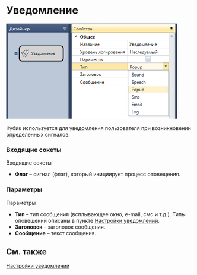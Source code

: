 # Уведомление

![Designer Notice 00](../images/Designer_Notice_00.png)

Кубик используется для уведомления пользователя при возникновении определенных сигналов. 

### Входящие сокеты

Входящие сокеты

- **Флаг** – сигнал (флаг), который инициирует процесс оповещения.

### Параметры

Параметры

- **Тип** – тип сообщения (всплывающее окно, e\-mail, смс и т.д.). Типы оповещений описаны в пункте [Настройки уведомлений](Designer_notification_Setting.md).
- **Заголовок** – заголовок сообщения.
- **Сообщение** – текст сообщения.

## См. также

[Настройки уведомлений](Designer_notification_Setting.md)
